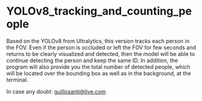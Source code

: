 # YOLOv8_tracking_and_counting_people
Based on the YOLOv8 from Ultralytics, this version tracks each person in the FOV. Even if the person is occluded or left the FOV for few seconds and returns to be clearly visualized and detected, then the model will be able to continue detecting the person and keep the same ID. In addition, the program will also provide you the total number of detected people, which will be located over the bounding box as well as in the background, at the terminal.

In case any doubt: guillosanti@live.com
